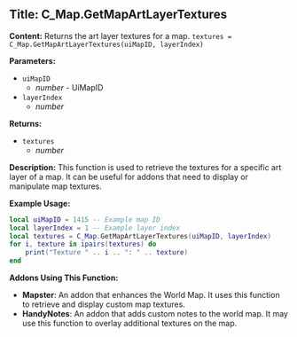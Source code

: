 ## Title: C_Map.GetMapArtLayerTextures

**Content:**
Returns the art layer textures for a map.
`textures = C_Map.GetMapArtLayerTextures(uiMapID, layerIndex)`

**Parameters:**
- `uiMapID`
  - *number* - UiMapID
- `layerIndex`
  - *number*

**Returns:**
- `textures`
  - *number*

**Description:**
This function is used to retrieve the textures for a specific art layer of a map. It can be useful for addons that need to display or manipulate map textures.

**Example Usage:**
```lua
local uiMapID = 1415 -- Example map ID
local layerIndex = 1 -- Example layer index
local textures = C_Map.GetMapArtLayerTextures(uiMapID, layerIndex)
for i, texture in ipairs(textures) do
    print("Texture " .. i .. ": " .. texture)
end
```

**Addons Using This Function:**
- **Mapster**: An addon that enhances the World Map. It uses this function to retrieve and display custom map textures.
- **HandyNotes**: An addon that adds custom notes to the world map. It may use this function to overlay additional textures on the map.